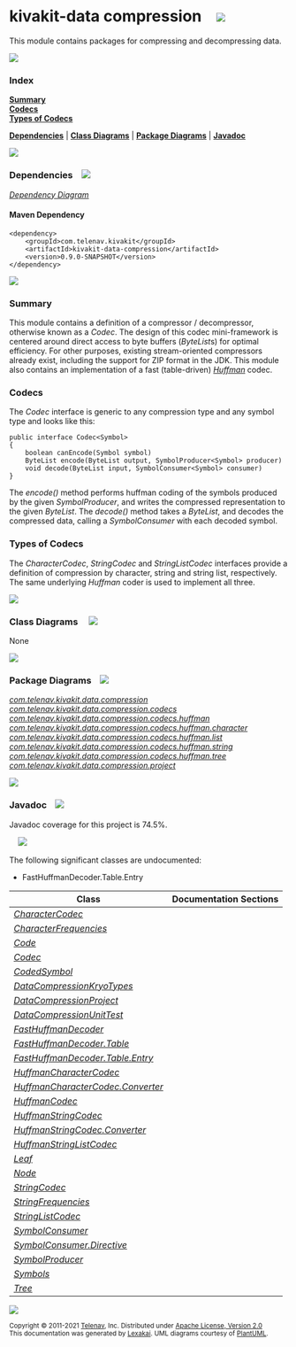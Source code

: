 # kivakit-data compression &nbsp;&nbsp; <img src="https://www.lexakai.org/images/compress-52.png" srcset="https://www.lexakai.org/images/compress-52-2x.png 2x"/>

This module contains packages for compressing and decompressing data.

<img src="https://www.kivakit.org/images/horizontal-line-512.png" srcset="https://www.kivakit.org/images/horizontal-line-512-2x.png 2x"/>

### Index

[**Summary**](#summary)  
[**Codecs**](#codecs)  
[**Types of Codecs**](#types-of-codecs)  

[**Dependencies**](#dependencies) | [**Class Diagrams**](#class-diagrams) | [**Package Diagrams**](#package-diagrams) | [**Javadoc**](#javadoc)

<img src="https://www.kivakit.org/images/horizontal-line-512.png" srcset="https://www.kivakit.org/images/horizontal-line-512-2x.png 2x"/>

### Dependencies <a name="dependencies"></a> &nbsp;&nbsp; <img src="https://www.lexakai.org/images/dependencies-32.png" srcset="https://www.lexakai.org/images/dependencies-32-2x.png 2x"/>

[*Dependency Diagram*](https://www.kivakit.org/lexakai/kivakit-extensions/kivakit-data/compression/documentation/diagrams/dependencies.svg)

#### Maven Dependency

    <dependency>
        <groupId>com.telenav.kivakit</groupId>
        <artifactId>kivakit-data-compression</artifactId>
        <version>0.9.0-SNAPSHOT</version>
    </dependency>


<img src="https://www.kivakit.org/images/short-horizontal-line-128.png" srcset="https://www.kivakit.org/images/short-horizontal-line-128-2x.png 2x"/>

[//]: # (start-user-text)

### Summary <a name = "summary"></a>

This module contains a definition of a compressor / decompressor, otherwise known as a *Codec*.
The design of this codec mini-framework is centered around direct access to byte buffers (*ByteList*s)
for optimal efficiency. For other purposes, existing stream-oriented compressors already exist,
including the support for ZIP format in the JDK. This module also contains an implementation of
a fast (table-driven) [*Huffman*](https://en.wikipedia.org/wiki/Huffman_coding) codec.

### Codecs <a name = "codecs"></a>

The *Codec* interface is generic to any compression type and any symbol type and looks like this:

    public interface Codec<Symbol>
    {
        boolean canEncode(Symbol symbol)
        ByteList encode(ByteList output, SymbolProducer<Symbol> producer)
        void decode(ByteList input, SymbolConsumer<Symbol> consumer)
    }

The *encode()* method performs huffman coding of the symbols produced by the given *SymbolProducer*,
and writes the compressed representation to the given *ByteList*. The *decode()* method takes a *ByteList*,
and decodes the compressed data, calling a *SymbolConsumer* with each decoded symbol.

### Types of Codecs <a name = "character"></a>

The *CharacterCodec*, *StringCodec* and *StringListCodec* interfaces provide a definition of compression
by character, string and string list, respectively. The same underlying *Huffman* coder is used to implement
all three.

[//]: # (end-user-text)

<img src="https://www.kivakit.org/images/short-horizontal-line-128.png" srcset="https://www.kivakit.org/images/short-horizontal-line-128-2x.png 2x"/>

### Class Diagrams <a name="class-diagrams"></a> &nbsp; &nbsp; <img src="https://www.lexakai.org/images/diagram-32.png" srcset="https://www.lexakai.org/images/diagram-32-2x.png 2x"/>

None

<img src="https://www.kivakit.org/images/short-horizontal-line-128.png" srcset="https://www.kivakit.org/images/short-horizontal-line-128-2x.png 2x"/>

### Package Diagrams <a name="package-diagrams"></a> &nbsp;&nbsp; <img src="https://www.lexakai.org/images/box-32.png" srcset="https://www.lexakai.org/images/box-32-2x.png 2x"/>

[*com.telenav.kivakit.data.compression*](https://www.kivakit.org/lexakai/kivakit-extensions/kivakit-data/compression/documentation/diagrams/com.telenav.kivakit.data.compression.svg)  
[*com.telenav.kivakit.data.compression.codecs*](https://www.kivakit.org/lexakai/kivakit-extensions/kivakit-data/compression/documentation/diagrams/com.telenav.kivakit.data.compression.codecs.svg)  
[*com.telenav.kivakit.data.compression.codecs.huffman*](https://www.kivakit.org/lexakai/kivakit-extensions/kivakit-data/compression/documentation/diagrams/com.telenav.kivakit.data.compression.codecs.huffman.svg)  
[*com.telenav.kivakit.data.compression.codecs.huffman.character*](https://www.kivakit.org/lexakai/kivakit-extensions/kivakit-data/compression/documentation/diagrams/com.telenav.kivakit.data.compression.codecs.huffman.character.svg)  
[*com.telenav.kivakit.data.compression.codecs.huffman.list*](https://www.kivakit.org/lexakai/kivakit-extensions/kivakit-data/compression/documentation/diagrams/com.telenav.kivakit.data.compression.codecs.huffman.list.svg)  
[*com.telenav.kivakit.data.compression.codecs.huffman.string*](https://www.kivakit.org/lexakai/kivakit-extensions/kivakit-data/compression/documentation/diagrams/com.telenav.kivakit.data.compression.codecs.huffman.string.svg)  
[*com.telenav.kivakit.data.compression.codecs.huffman.tree*](https://www.kivakit.org/lexakai/kivakit-extensions/kivakit-data/compression/documentation/diagrams/com.telenav.kivakit.data.compression.codecs.huffman.tree.svg)  
[*com.telenav.kivakit.data.compression.project*](https://www.kivakit.org/lexakai/kivakit-extensions/kivakit-data/compression/documentation/diagrams/com.telenav.kivakit.data.compression.project.svg)

<img src="https://www.kivakit.org/images/short-horizontal-line-128.png" srcset="https://www.kivakit.org/images/short-horizontal-line-128-2x.png 2x"/>

### Javadoc <a name="javadoc"></a> &nbsp;&nbsp; <img src="https://www.lexakai.org/images/books-32.png" srcset="https://www.lexakai.org/images/books-32-2x.png 2x"/>

Javadoc coverage for this project is 74.5%.  
  
&nbsp; &nbsp;  ![](https://www.kivakit.org/images/meter-70-12.png)

The following significant classes are undocumented:  

- FastHuffmanDecoder.Table.Entry

| Class | Documentation Sections |
|---|---|
| [*CharacterCodec*](https://www.kivakit.org/javadoc/kivakit-extensions/kivakit.data.compression/com/telenav/kivakit/data/compression/codecs/CharacterCodec.html) |  |  
| [*CharacterFrequencies*](https://www.kivakit.org/javadoc/kivakit-extensions/kivakit.data.compression/com/telenav/kivakit/data/compression/codecs/huffman/character/CharacterFrequencies.html) |  |  
| [*Code*](https://www.kivakit.org/javadoc/kivakit-extensions/kivakit.data.compression/com/telenav/kivakit/data/compression/codecs/huffman/tree/Code.html) |  |  
| [*Codec*](https://www.kivakit.org/javadoc/kivakit-extensions/kivakit.data.compression/com/telenav/kivakit/data/compression/Codec.html) |  |  
| [*CodedSymbol*](https://www.kivakit.org/javadoc/kivakit-extensions/kivakit.data.compression/com/telenav/kivakit/data/compression/codecs/huffman/tree/CodedSymbol.html) |  |  
| [*DataCompressionKryoTypes*](https://www.kivakit.org/javadoc/kivakit-extensions/kivakit.data.compression/com/telenav/kivakit/data/compression/project/DataCompressionKryoTypes.html) |  |  
| [*DataCompressionProject*](https://www.kivakit.org/javadoc/kivakit-extensions/kivakit.data.compression/com/telenav/kivakit/data/compression/project/DataCompressionProject.html) |  |  
| [*DataCompressionUnitTest*](https://www.kivakit.org/javadoc/kivakit-extensions/kivakit.data.compression/com/telenav/kivakit/data/compression/project/DataCompressionUnitTest.html) |  |  
| [*FastHuffmanDecoder*](https://www.kivakit.org/javadoc/kivakit-extensions/kivakit.data.compression/com/telenav/kivakit/data/compression/codecs/huffman/FastHuffmanDecoder.html) |  |  
| [*FastHuffmanDecoder.Table*](https://www.kivakit.org/javadoc/kivakit-extensions/kivakit.data.compression/com/telenav/kivakit/data/compression/codecs/huffman/FastHuffmanDecoder.Table.html) |  |  
| [*FastHuffmanDecoder.Table.Entry*](https://www.kivakit.org/javadoc/kivakit-extensions/kivakit.data.compression/com/telenav/kivakit/data/compression/codecs/huffman/FastHuffmanDecoder.Table.Entry.html) |  |  
| [*HuffmanCharacterCodec*](https://www.kivakit.org/javadoc/kivakit-extensions/kivakit.data.compression/com/telenav/kivakit/data/compression/codecs/huffman/character/HuffmanCharacterCodec.html) |  |  
| [*HuffmanCharacterCodec.Converter*](https://www.kivakit.org/javadoc/kivakit-extensions/kivakit.data.compression/com/telenav/kivakit/data/compression/codecs/huffman/character/HuffmanCharacterCodec.Converter.html) |  |  
| [*HuffmanCodec*](https://www.kivakit.org/javadoc/kivakit-extensions/kivakit.data.compression/com/telenav/kivakit/data/compression/codecs/huffman/HuffmanCodec.html) |  |  
| [*HuffmanStringCodec*](https://www.kivakit.org/javadoc/kivakit-extensions/kivakit.data.compression/com/telenav/kivakit/data/compression/codecs/huffman/string/HuffmanStringCodec.html) |  |  
| [*HuffmanStringCodec.Converter*](https://www.kivakit.org/javadoc/kivakit-extensions/kivakit.data.compression/com/telenav/kivakit/data/compression/codecs/huffman/string/HuffmanStringCodec.Converter.html) |  |  
| [*HuffmanStringListCodec*](https://www.kivakit.org/javadoc/kivakit-extensions/kivakit.data.compression/com/telenav/kivakit/data/compression/codecs/huffman/list/HuffmanStringListCodec.html) |  |  
| [*Leaf*](https://www.kivakit.org/javadoc/kivakit-extensions/kivakit.data.compression/com/telenav/kivakit/data/compression/codecs/huffman/tree/Leaf.html) |  |  
| [*Node*](https://www.kivakit.org/javadoc/kivakit-extensions/kivakit.data.compression/com/telenav/kivakit/data/compression/codecs/huffman/tree/Node.html) |  |  
| [*StringCodec*](https://www.kivakit.org/javadoc/kivakit-extensions/kivakit.data.compression/com/telenav/kivakit/data/compression/codecs/StringCodec.html) |  |  
| [*StringFrequencies*](https://www.kivakit.org/javadoc/kivakit-extensions/kivakit.data.compression/com/telenav/kivakit/data/compression/codecs/huffman/string/StringFrequencies.html) |  |  
| [*StringListCodec*](https://www.kivakit.org/javadoc/kivakit-extensions/kivakit.data.compression/com/telenav/kivakit/data/compression/codecs/StringListCodec.html) |  |  
| [*SymbolConsumer*](https://www.kivakit.org/javadoc/kivakit-extensions/kivakit.data.compression/com/telenav/kivakit/data/compression/SymbolConsumer.html) |  |  
| [*SymbolConsumer.Directive*](https://www.kivakit.org/javadoc/kivakit-extensions/kivakit.data.compression/com/telenav/kivakit/data/compression/SymbolConsumer.Directive.html) |  |  
| [*SymbolProducer*](https://www.kivakit.org/javadoc/kivakit-extensions/kivakit.data.compression/com/telenav/kivakit/data/compression/SymbolProducer.html) |  |  
| [*Symbols*](https://www.kivakit.org/javadoc/kivakit-extensions/kivakit.data.compression/com/telenav/kivakit/data/compression/codecs/huffman/tree/Symbols.html) |  |  
| [*Tree*](https://www.kivakit.org/javadoc/kivakit-extensions/kivakit.data.compression/com/telenav/kivakit/data/compression/codecs/huffman/tree/Tree.html) |  |  

[//]: # (start-user-text)



[//]: # (end-user-text)

<img src="https://www.kivakit.org/images/horizontal-line-512.png" srcset="https://www.kivakit.org/images/horizontal-line-512-2x.png 2x"/>

<sub>Copyright &#169; 2011-2021 [Telenav](http://telenav.com), Inc. Distributed under [Apache License, Version 2.0](LICENSE)</sub>  
<sub>This documentation was generated by [Lexakai](https://github.com/Telenav/lexakai). UML diagrams courtesy
of [PlantUML](http://plantuml.com).</sub>

